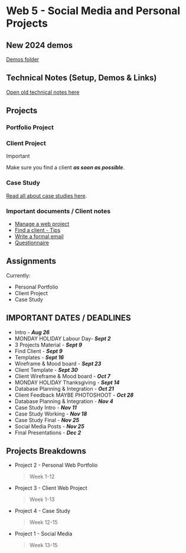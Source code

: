 # Web 5 - Social Media and Personal Projects

## New 2024 demos

[Demos folder](demos/)

## Technical Notes (Setup, Demos & Links)

[Open old technical notes here](demos/README.md)

## Projects

### Portfolio Project

### Client Project

> [!IMPORTANT]
> Make sure you find a client **_as soon as possible_**.

### Case Study

[Read all about case studies here](notes/case-study.md).

### Important documents / Client notes

- [Manage a web project](notes/manage-a-web-project.md)
- [Find a client - Tips](notes/find-potential-clients.md)
- [Write a formal email](notes/how-to-write-a-formal-email.md)
- [Questionnaire](notes/webdesign-questionaire.md)

## Assignments

Currently:

- Personal Portfolio
- Client Project
- Case Study

## IMPORTANT DATES / DEADLINES

- Intro - **_Aug 26_**
- MONDAY HOLIDAY Labour Day- **_Sept 2_**
- 3 Projects Material - **_Sept 9_**
- Find Client - **_Sept 9_**
- Templates - **_Sept 16_**
- Wireframe & Mood board - **_Sept 23_**
- Client Template - **_Sept 30_**
- Client Wireframe & Mood board - **_Oct 7_**
- MONDAY HOLIDAY Thanksgiving - **_Sept 14_**
- Database Planning & Integration - **_Oct 21_**
- Client Feedback MAYBE PHOTOSHOOT - **_Oct 28_**
- Database Planning & Integration - **_Nov 4_**
- Case Study Intro - **_Nov 11_**
- Case Study Working - **_Nov 18_**
- Case Study Final - **_Nov 25_**
- Social Media Posts - **_Nov 25_**
- Final Presentations - **_Dec 2_**

<!-- - ~~First week prep - **_Aug 23/25_**~~
- ~~3 Projects Material - **_Aug 30/ Sept 1_**~~
- ~~Social Media Posts - **_Sept 6/ Sept 8_**~~
- ~~Templates - **_Sept 13/15_**~~
- ~~Find Client - **_Sept 20/22_**~~
- ~~Wireframe & Mood board - **_Sept 27/29_**~~
- ~~Client Template - **_Oct 4/6_**~~
- ~~Client Wireframe & Mood board - **_Oct 13/18_**~~
- ~~Database Planning & Integration - **_Oct 20/25_**~~
- ~~Client Feedback - **_Oct 27 / Nov 1_**~~
- ~~Database Planning & Integration - **_Nov 3/8_**~~
- Case Study Intro - **_Nov 8/10_**
- Case Study Working - **_Nov 15/17_**
- Case Study Final - **_Nov 24/29_**
- Final Presentations - **_Dec 1/6_** -->
<!-- - Last Class (Maybe another photoshoot?)- **_Dec 6_** -->

## Projects Breakdowns

- Project 2 - Personal Web Portfolio
  > Week 1-12
- Project 3 - Client Web Project
  > Week 1-13
- Project 4 - Case Study
  > Week 12-15
- Project 1 - Social Media
  > Week 13-15

<!-- ### Week 1 - Gather and prepare materials for showcase

For the first assignment, look through your projects and find **three** projects that you are proud to promote. Prepare materials from those projects including any preparation materials like sketches, wireframes, drafts, etc (anything related to the project that can add value). Write a brief description to the projects for presentation in class.

### Week 1 - Find a client

Start looking for a client for the client project. -->

<!-- 

### Week 2- Introduction page & Social Media Posts

For next week, you will create a simple (single) landing page as an introduction about yourself (for Natalia's class) and three (3) social media posts on 3 different projects you worked on.

Do not overcomplicate things for your landing page. Keep it simple and responsive (mobile first). For the social media posts, you should gather some material and / or screenshots (You will need them for your personal portfolio later in the semester). Keep your resources as high resolution as possible, we will revisit resizing for web again later.

**Remember, most important thing is to be creative about your presentation!**

### Week 3 - Portfolio template structure and ideas

For next week, bring ideas for your portfolio template: how do you want one of your portfolio template pages to look? Bring material and ideas for structuring a template in class. -->

<!-- ### Week 1 - Anatomy of a website

We will break down different parts of a website and this is our workflow this semester:

- Requirements
- Structure

### Week 2 - Structuring a page

We will look at how to break down requirements and structure a page by proper semantic tags and also responsive styling by thinking mobile first.

- Demo Section 1
- Demo Section 2

### Week 3 - Clients

We will look at how to find clients, what to ask, how to ask it and practice structuring html with your portfolio template. -->
